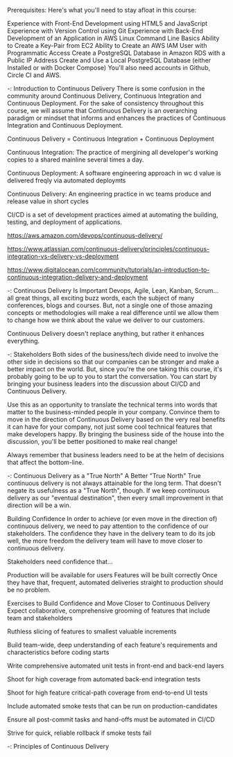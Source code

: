 Prerequisites:
Here's what you'll need to stay afloat in this course:

Experience with Front-End Development using HTML5 and JavaScript
Experience with Version Control using Git
Experience with Back-End Development of an Application in AWS
Linux Command Line Basics
Ability to Create a Key-Pair from EC2
Ability to Create an AWS IAM User with Programmatic Access
Create a PostgreSQL Database in Amazon RDS with a Public IP Address
Create and Use a Local PostgreSQL Database (either Installed or with Docker Compose)
You'll also need accounts in Github, Circle CI and AWS.

-: Introduction to Continuous Delivery
There is some confusion in the community around Continuous Delivery, Continuous Integration and Continuous Deployment. For the sake of 
consistency throughout this course, we will assume that Continuous Delivery is an overarching paradigm or mindset that informs and enhances the practices of Continuous Integration and Continuous Deployment.

Continuous Delivery = Continuous Integration + Continuous Deployment

Continuous Integration: 
The practice of mergining all developer's working copies to a shared mainline
several times a day.

Continuous Deployment:
A software engineering approach in wc d value is delivered freqly via 
automated deploymts

Continuous Delivery:
An engineering practice in wc teams produce and release value in 
short cycles

CI/CD is a set of development practices aimed at automating the building, testing, and deployment of applications.

https://aws.amazon.com/devops/continuous-delivery/

https://www.atlassian.com/continuous-delivery/principles/continuous-integration-vs-delivery-vs-deployment

https://www.digitalocean.com/community/tutorials/an-introduction-to-continuous-integration-delivery-and-deployment


-: Continuous Delivery Is Important
Devops, Agile, Lean, Kanban, Scrum... all great things, all exciting buzz words, each the subject of many conferences, blogs and courses. But, not a single one of those amazing concepts or methodologies will make a real difference until we allow them to change how we think about the value we deliver to our customers.

Continuous Delivery doesn't replace anything, but rather it enhances everything.

-: Stakeholders
Both sides of the business/tech divide need to involve the other side in decisions so that our companies can be stronger and make a better impact on the world. But, since you're the one taking this course, it's probably going to be up to you to start the conversation. You can start by bringing your business leaders into the discussion about CI/CD and Continuous Delivery.

Use this as an opportunity to translate the technical terms into words that matter to the business-minded people in your company. Convince them to move in the direction of Continuous Delivery based on the very real benefits it can have for your company, not just some cool technical features that make developers happy. By bringing the business side of the house into the discussion, you'll be better positioned to make real change!

Always remember that business leaders need to be at the helm of decisions that affect the bottom-line.

-: Continuous Delivery as a "True North"
A Better "True North"
True continuous delivery is not always attainable for the long term. That doesn't negate its usefulness as a "True North", though. If we keep continuous delivery as our "eventual destination", then every small improvement in that direction will be a win.

Building Confidence
In order to achieve (or even move in the direction of) continuous delivery, we need to pay attention to the confidence of our stakeholders. The confidence they have in the delivery team to do its job well, the more freedom the delivery team will have to move closer to continuous delivery.

Stakeholders need confidence that...

Production will be available for users
Features will be built correctly
Once they have that, frequent, automated deliveries straight to production should be no problem.

Exercises to Build Confidence and Move Closer to Continuous Delivery
Expect collaborative, comprehensive grooming of features that include team and stakeholders

Ruthless slicing of features to smallest valuable increments

Build team-wide, deep understanding of each feature's requirements and characteristics before coding starts

Write comprehensive automated unit tests in front-end and back-end layers

Shoot for high coverage from automated back-end integration tests

Shoot for high feature critical-path coverage from end-to-end UI tests

Include automated smoke tests that can be run on production-candidates

Ensure all post-commit tasks and hand-offs must be automated in CI/CD

Strive for quick, reliable rollback if smoke tests fail

-: Principles of Continuous Delivery

